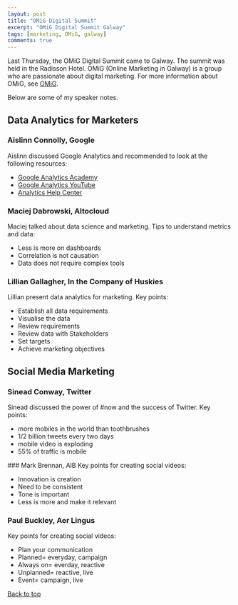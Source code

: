 ```yaml
---
layout: post
title: "OMiG Digital Summit"
excerpt: "OMiG Digital Summit Galway"
tags: [marketing, OMiG, galway]
comments: true
---
```


Last Thursday, the OMiG Digital Summit came to Galway. The summit was held in the Radisson Hotel. OMiG (Online Marketing in Galway) is a group who are passionate about digital marketing. For more information about OMiG, see [OMiG](http://www.galwaymarketing.ie/summit/). 

Below are some of my speaker notes.

## Data Analytics for Marketers

### Aislinn Connolly, Google
Aislinn discussed Google Analytics and recommended to look at the following resources:

* [Google Analytics Academy](https://analyticsacademy.withgoogle.com/explorer)
* [Google Analytics YouTube](https://www.youtube.com/user/googleanalytics)
* [Analytics Help Center](https://support.google.com/analytics/?hl=en#topic=3544906)

### Maciej Dabrowski, Altocloud
Maciej talked about data science and marketing. Tips to understand metrics and data:

* Less is more on dashboards
* Correlation is not causation
* Data does not require complex tools

### Lillian Gallagher, In the Company of Huskies
Lillian present data analytics for marketing. Key points:

* Establish all data requirements
* Visualise the data
* Review requirements
* Review data with Stakeholders
* Set targets
* Achieve marketing objectives

## Social Media Marketing

### Sinead Conway, Twitter
Sinead discussed the power of #now and the success of Twitter. Key points:

* more mobiles in the world than toothbrushes
* 1/2 billion tweets every two days
* mobile video is exploding
* 55% of traffic is mobile

### Mark Brennan, AIB
Key points for creating social videos:

* Innovation is creation
* Need to be consistent
* Tone is important
* Less is more and make it relevant

### Paul Buckley, Aer Lingus
Key points for creating social videos:

* Plan your communication
* Planned= everyday, campaign
* Always on= everday, reactive
* Unplanned= reactive, live
* Event= campaign, live

[Back to top](#)